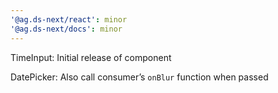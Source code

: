 ```yaml
---
'@ag.ds-next/react': minor
'@ag.ds-next/docs': minor
---
```


TimeInput: Initial release of component

DatePicker: Also call consumer’s `onBlur` function when passed
